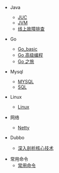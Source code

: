 
* Java

  * [JUC](./docs/JUC.md)
  * [JVM](./docs/JVM.md)
  * [线上故障排查](./docs/oom.md)
* Go

  - [Go_basic](./docs/Go-Action.md)
  - [Go 高级编程](./docs/go_advance.md)
  - [Go 之旅](./docs/go_travel.md)
* Mysql
  - [MYSQL](./docs/MySql.md)
  - [SQL](./docs/SQL.md)
* Linux
  - [Linux](./docs/Linux.md)
* 网络
  - [Netty](./docs/Netty4_Action.md)
* Dubbo

  * [深入剖析核心技术](./docs/dubbo_core.md)

- 常用命令
  - [常用命令](./docs/Common_commands.md)

